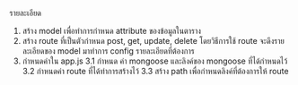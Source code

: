 รายละเอียด

1. สร้าง model เพื่อทำการกำหนด attribute ของข้อมูลในตาราง
2. สร้าง route ที่เป็นตัวกำหนด post, get, update, delete โดยวิธีการใช้ route จะดึงรายละเอียดของ model มาทำการ config รายละเอียดที่ต้องการ
3. กำหนดค่าใน app.js
   3.1 กำหนด ค่า mongoose และลิงค์ของ mongoose ที่ได้กำหนดไว้
   3.2 กำหนดค่า route ที่ได้ทำการสร้างไว้
   3.3 สร้าง path เพื่อกำหนดลิงค์ที่ต้องการให้ route
